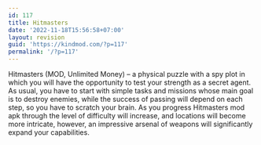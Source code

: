 ```yaml
---
id: 117
title: Hitmasters
date: '2022-11-18T15:56:58+07:00'
layout: revision
guid: 'https://kindmod.com/?p=117'
permalink: '/?p=117'
---
```


Hitmasters (MOD, Unlimited Money) – a physical puzzle with a spy plot in which you will have the opportunity to test your strength as a secret agent. As usual, you have to start with simple tasks and missions whose main goal is to destroy enemies, while the success of passing will depend on each step, so you have to scratch your brain. As you progress Hitmasters mod apk through the level of difficulty will increase, and locations will become more intricate, however, an impressive arsenal of weapons will significantly expand your capabilities.